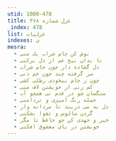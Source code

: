 ```yaml
---
utid: 1000-478
title: غزل شماره ۴۷۸
_index: 478
list: غزلیات
indexes: ی
mesra:
  - نوش کن جام شراب یک منی
  - تا بدان بیخ غم از دل برکنی
  - دل گشاده دار چون جام شراب
  - سر گرفته چند چون خم دنی
  - چون ز جام بیخودی رطلی کشی
  - کم زنی از خویشتن لاف منی
  - سنگسان شو در قدم نی همچو آب
  - جمله رنگ آمیزی و تردامنی
  - دل به می دربند تا مردانه وار
  - گردن سالوس و تقوا بشکنی
  - خیز و جهدی کن چو حافظ تا مگر
  - خویشتن در پای معشوق افکنی
---
```

